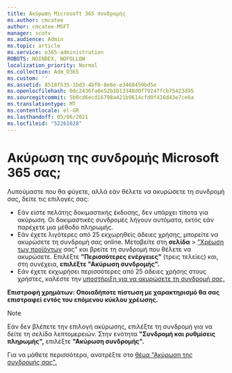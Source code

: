 ```yaml
---
title: Ακύρωση Microsoft 365 συνδρομής
ms.author: cmcatee
author: cmcatee-MSFT
manager: scotv
ms.audience: Admin
ms.topic: article
ms.service: o365-administration
ROBOTS: NOINDEX, NOFOLLOW
localization_priority: Normal
ms.collection: Adm_O365
ms.custom: ''
ms.assetid: 8518f535-1bd3-4bf0-8e6e-e3468459bd5e
ms.openlocfilehash: 0dc2436fa0e52b1b13348d0f79247fcb75423d95
ms.sourcegitcommit: 5b0cd6ecd16798a421b9614cfd0f416d43e7ce6a
ms.translationtype: MT
ms.contentlocale: el-GR
ms.lasthandoff: 05/06/2021
ms.locfileid: "52261628"
---
```

# <a name="canceling-your-microsoft-365-subscription"></a>Ακύρωση της συνδρομής Microsoft 365 σας;

Λυπούμαστε που θα φύγετε, αλλά εάν θέλετε να ακυρώσετε τη συνδρομή σας, δείτε τις επιλογές σας:
  
- Εάν είστε πελάτης δοκιμαστικής έκδοσης, δεν υπάρχει τίποτα για ακύρωση. Οι δοκιμαστικές συνδρομές λήγουν αυτόματα, εκτός εάν παρέχετε μια μέθοδο πληρωμής.
- Εάν έχετε λιγότερες από 25 εκχωρηθείς άδειες χρήσης, μπορείτε να ακυρώσετε τη συνδρομή σας online. Μεταβείτε στη **σελίδα** \> ["Χρέωση των προϊόντων](https://go.microsoft.com/fwlink/p/?linkid=842054) σας" και βρείτε τη συνδρομή που θέλετε να ακυρώσετε. Επιλέξτε **"Περισσότερες ενέργειες"** (τρεις τελείες) και, στη συνέχεια, **επιλέξτε "Ακύρωση συνδρομής".**
- Εάν έχετε εκχωρήσει περισσότερες από 25 άδειες χρήσης στους χρήστες, καλέστε την [υποστήριξη για να ακυρώσετε τη συνδρομή σας.](/microsoft-365/admin/contact-support-for-business-products?view=o365-worldwide)

**Επιστροφή χρημάτων: Οποιαδήποτε πίστωση με χαρακτηρισμό θα σας επιστραφεί εντός του επόμενου κύκλου χρέωσης.**

> [!NOTE]
> Εάν δεν βλέπετε την επιλογή ακύρωσης, επιλέξτε τη συνδρομή για να δείτε τη σελίδα λεπτομερειών. Στην ενότητα **"Συνδρομή και ρυθμίσεις πληρωμής",** επιλέξτε **"Ακύρωση συνδρομής".**

Για να μάθετε περισσότερα, ανατρέξτε στο [θέμα "Ακύρωση της συνδρομής σας".](https://docs.microsoft.com/microsoft-365/commerce/subscriptions/cancel-your-subscription)